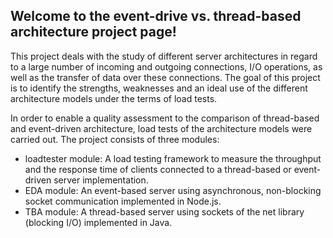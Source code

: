 ## Welcome to the event-drive vs. thread-based architecture project page!
This project deals with the study of different server architectures in regard to a large number of incoming and outgoing connections, I/O operations, as well as the transfer of data over these connections. The goal of this project is to identify the strengths, weaknesses and an ideal use of the different architecture models under the terms of load tests.

In order to enable a quality assessment to the comparison of thread-based and event-driven architecture, load tests of the architecture models were carried out. The project consists of three modules:

*	loadtester module:
A load testing framework to measure the throughput and the response time of clients connected to a thread-based or event-driven server implementation.
*	EDA module: 
An event-based server using asynchronous, non-blocking socket communication implemented in Node.js.
*	TBA module:
A thread-based server using sockets of the net library (blocking I/O) implemented in Java.
